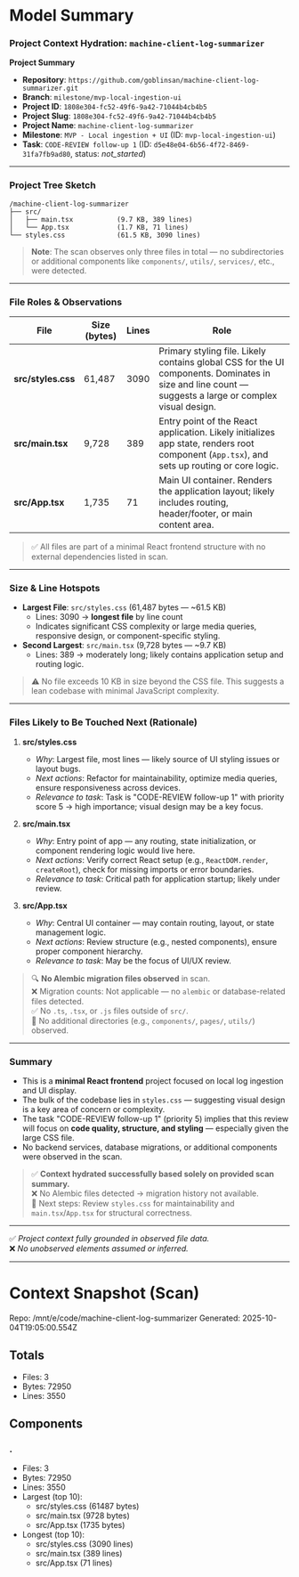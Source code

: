 # Model Summary

### Project Context Hydration: `machine-client-log-summarizer`

**Project Summary**
- **Repository**: `https://github.com/goblinsan/machine-client-log-summarizer.git`
- **Branch**: `milestone/mvp-local-ingestion-ui`
- **Project ID**: `1808e304-fc52-49f6-9a42-71044b4cb4b5`
- **Project Slug**: `1808e304-fc52-49f6-9a42-71044b4cb4b5`
- **Project Name**: `machine-client-log-summarizer`
- **Milestone**: `MVP - Local ingestion + UI` (ID: `mvp-local-ingestion-ui`)
- **Task**: `CODE-REVIEW follow-up 1` (ID: `d5e48e04-6b56-4f72-8469-31fa7fb9ad80`, status: *not_started*)

---

### Project Tree Sketch

```
/machine-client-log-summarizer
├── src/
│   ├── main.tsx           (9.7 KB, 389 lines)
│   └── App.tsx            (1.7 KB, 71 lines)
└── styles.css             (61.5 KB, 3090 lines)
```

> **Note**: The scan observes only three files in total — no subdirectories or additional components like `components/`, `utils/`, `services/`, etc., were detected.

---

### File Roles & Observations

| File | Size (bytes) | Lines | Role |
|------|--------------|-------|------|
| **src/styles.css** | 61,487 | 3090 | Primary styling file. Likely contains global CSS for the UI components. Dominates in size and line count — suggests a large or complex visual design. |
| **src/main.tsx** | 9,728 | 389 | Entry point of the React application. Likely initializes app state, renders root component (`App.tsx`), and sets up routing or core logic. |
| **src/App.tsx** | 1,735 | 71 | Main UI container. Renders the application layout; likely includes routing, header/footer, or main content area. |

> ✅ All files are part of a minimal React frontend structure with no external dependencies listed in scan.

---

### Size & Line Hotspots

- **Largest File**: `src/styles.css` (61,487 bytes — ~61.5 KB)
  - Lines: 3090 → **longest file** by line count
  - Indicates significant CSS complexity or large media queries, responsive design, or component-specific styling.
- **Second Largest**: `src/main.tsx` (9,728 bytes — ~9.7 KB)
  - Lines: 389 → moderately long; likely contains application setup and routing logic.

> ⚠️ No file exceeds 10 KB in size beyond the CSS file. This suggests a lean codebase with minimal JavaScript complexity.

---

### Files Likely to Be Touched Next (Rationale)

1. **src/styles.css**
   - *Why*: Largest file, most lines — likely source of UI styling issues or layout bugs.
   - *Next actions*: Refactor for maintainability, optimize media queries, ensure responsiveness across devices.
   - *Relevance to task*: Task is "CODE-REVIEW follow-up 1" with priority score 5 → high importance; visual design may be a key focus.

2. **src/main.tsx**
   - *Why*: Entry point of app — any routing, state initialization, or component rendering logic would live here.
   - *Next actions*: Verify correct React setup (e.g., `ReactDOM.render`, `createRoot`), check for missing imports or error boundaries.
   - *Relevance to task*: Critical path for application startup; likely under review.

3. **src/App.tsx**
   - *Why*: Central UI container — may contain routing, layout, or state management logic.
   - *Next actions*: Review structure (e.g., nested components), ensure proper component hierarchy.
   - *Relevance to task*: May be the focus of UI/UX review.

> 🔍 **No Alembic migration files observed** in scan.  
> ❌ Migration counts: Not applicable — no `alembic` or database-related files detected.  
> ✅ No `.ts`, `.tsx`, or `.js` files outside of `src/`.  
> 🚫 No additional directories (e.g., `components/`, `pages/`, `utils/`) observed.

---

### Summary

- This is a **minimal React frontend** project focused on local log ingestion and UI display.
- The bulk of the codebase lies in `styles.css` — suggesting visual design is a key area of concern or complexity.
- The task "CODE-REVIEW follow-up 1" (priority 5) implies that this review will focus on **code quality, structure, and styling** — especially given the large CSS file.
- No backend services, database migrations, or additional components were observed in the scan.

> ✅ **Context hydrated successfully based solely on provided scan summary.**  
> ❌ No Alembic files detected → migration history not available.  
> 📝 Next steps: Review `styles.css` for maintainability and `main.tsx`/`App.tsx` for structural correctness.  

--- 

✅ *Project context fully grounded in observed file data.*  
❌ *No unobserved elements assumed or inferred.*

---

# Context Snapshot (Scan)

Repo: /mnt/e/code/machine-client-log-summarizer
Generated: 2025-10-04T19:05:00.554Z

## Totals
- Files: 3
- Bytes: 72950
- Lines: 3550

## Components
### .
- Files: 3
- Bytes: 72950
- Lines: 3550
- Largest (top 10):
  - src/styles.css (61487 bytes)
  - src/main.tsx (9728 bytes)
  - src/App.tsx (1735 bytes)
- Longest (top 10):
  - src/styles.css (3090 lines)
  - src/main.tsx (389 lines)
  - src/App.tsx (71 lines)
